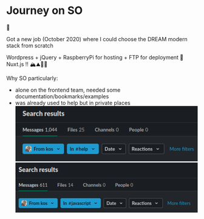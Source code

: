 <h1>Journey on SO</h1>
<div v-motion :initial="{ x: 1000, y: 0, scale: 1, rotate: 0 }" :enter="melon">🍉</div>

<div class="flex flex-col">
<p>Got a new job (October 2020) where I could choose the DREAM modern stack from scratch</p>
<v-clicks>
<span v-show="$slidev.nav.clicks < 2">Wordpress + jQuery + RaspberryPi for hosting + FTP for deployment 🤩</span>
<span><span class="text-transparent bg-clip-text bg-gradient-to-t from-green-500 to-green-500 text-2xl">Nuxt.js !!</span> 🏔️⛰️🧗‍♂️</span>
</v-clicks>
</div>

<div class="mt-8">

<p v-click>Why SO particularly:</p>
<ul>
  <li v-click>alone on the frontend team, needed some documentation/bookmarks/examples</li>
  <li v-click>was already used to help but in private places <img class="h-24" src="/images/slack_help.png"/><img class="h-24" src="/images/slack_js.png"/></li>
</ul>
</div>

<script setup lang="ts">
  const melon = {
    x: 700,
    y: -50,
    rotate: 0,
    scale: 2,
    transition: {
      type: 'spring',
      damping: 10,
      stiffness: 20,
      mass: 2
    }
  }
</script>

<!--
- Shawn Want: https://www.swyx.io/learn-in-public/
-->
